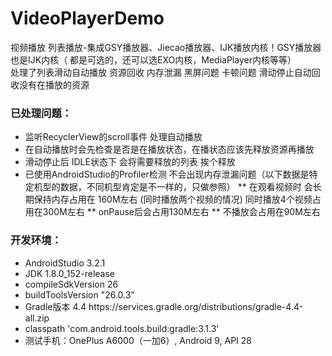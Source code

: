 # VideoPlayerDemo
视频播放 列表播放-集成GSY播放器、Jiecao播放器、IJK播放内核！GSY播放器也是IJK内核（ 都是可选的，还可以选EXO内核，MediaPlayer内核等等）   
处理了列表滑动自动播放 资源回收 内存泄漏 黑屏问题 卡顿问题 滑动停止自动回收没有在播放的资源

### 已处理问题：
* 监听RecyclerView的scroll事件 处理自动播放
* 在自动播放时会先检查是否是在播放状态，在播状态应该先释放资源再播放
* 滑动停止后 IDLE状态下 会将需要释放的列表 挨个释放
* 已使用AndroidStudio的Profiler检测 不会出现内存泄漏问题（以下数据是特定机型的数据，不同机型肯定是不一样的，只做参照）
  ** 在观看视频时  会长期保持内存占用在 160M左右 (同时播放两个视频的情况) 同时播放4个视频占用在300M左右
  ** onPause后会占用130M左右
  ** 不播放会占用在90M左右
  
 ### 开发环境：
 * AndroidStudio 3.2.1
 * JDK 1.8.0_152-release
 * compileSdkVersion 26
 * buildToolsVersion "26.0.3"
 * Gradle版本 4.4  https\://services.gradle.org/distributions/gradle-4.4-all.zip
 * classpath 'com.android.tools.build:gradle:3.1.3'
 * 测试手机：OnePlus A6000（一加6）, Android 9, API 28
